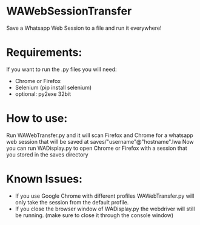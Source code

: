 # WAWebSessionTransfer
Save a Whatsapp Web Session to a file and run it everywhere! 

# Requirements:
If you want to run the .py files you will need:
- Chrome or Firefox
- Selenium (pip install selenium)
- optional: py2exe 32bit

# How to use:
Run WAWebTransfer.py and it will scan Firefox and Chrome for a whatsapp web session that will be saved at saves/"username"@"hostname".lwa
Now you can run WADisplay.py to open Chrome or Firefox with a session that you stored in the saves directory

# Known Issues:

- If you use Google Chrome with different profiles WAWebTransfer.py will only take the session from the default profile.
- If you close the browser window of WADisplay.py the webdriver will still be running. (make sure to close it through the console window)
